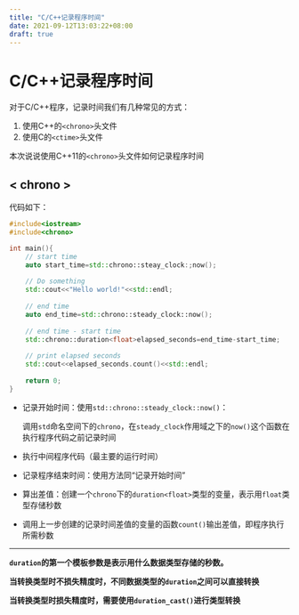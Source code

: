 ```yaml
---
title: "C/C++记录程序时间"
date: 2021-09-12T13:03:22+08:00
draft: true
---
```


# C/C++记录程序时间

对于C/C++程序，记录时间我们有几种常见的方式：

1. 使用C++的`<chrono>`头文件
2. 使用C的`<ctime>`头文件

本次说说使用C++11的`<chrono>`头文件如何记录程序时间

##  < chrono >

代码如下：

```C++
#include<iostream>
#include<chrono>

int main(){
    // start time
    auto start_time=std::chrono::steay_clock:;now();
    
    // Do something
    std::cout<<"Hello world!"<<std::endl;
    
    // end time
    auto end_time=std::chrono::steady_clock::now();
    
    // end time - start time
    std::chrono::duration<float>elapsed_seconds=end_time-start_time;
    
    // print elapsed seconds
    std::cout<<elapsed_seconds.count()<<std::endl;
    
    return 0;
}
```

* 记录开始时间：使用`std::chrono::steady_clock::now()`：

  调用`std`命名空间下的`chrono`，在`steady_clock`作用域之下的`now()`这个函数在执行程序代码之前记录时间

* 执行中间程序代码（最主要的运行时间）

* 记录程序结束时间：使用方法同“记录开始时间”

* 算出差值：创建一个`chrono`下的`duration<float>`类型的变量，表示用`float`类型存储秒数

* 调用上一步创建的记录时间差值的变量的函数`count()`输出差值，即程序执行所需秒数

---

**`duration`的第一个模板参数是表示用什么数据类型存储的秒数。**

**当转换类型时不损失精度时，不同数据类型的`duration`之间可以直接转换**

**当转换类型时损失精度时，需要使用`duration_cast()`进行类型转换**

